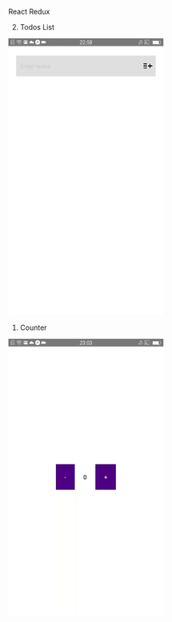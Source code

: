 React Redux

2. Todos List

![](https://github.com/DonaldKien/React-Native-Project-7-React-Redux/blob/master/2.%20Todos%20Reducer/Todos%20Reducer.gif)

1. Counter

![](https://github.com/DonaldKien/React-Native-Project-7-React-Redux/blob/master/1.%20Counter%20Reducer/Counter%20Reducer.gif)
